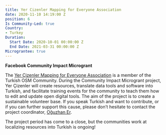 ```yaml
---
title: Yer Cizenler Mapping for Everyone Association
date: 2020-11-10 14:19:00 Z
position: 6
Is Community-Led: true
Country:
- Turkey
Duration:
  Start Date: 2020-10-01 00:00:00 Z
  End Date: 2021-03-31 00:00:00 Z
Micrograntee: true
---
```


**Facebook Community Impact Microgrant**

The [Yer Çizenler Mapping for Everyone Association](https://twitter.com/yercizenler) is a member of the Turkish OSM Community. During the Community Impact Microgrant project, Yer Çizenler will create resources, translate data tools and software into Turkish, and facilitate training events for the community to teach them how to edit and update open digital tools. The aim of the project is to create a sustainable volunteer base. If you speak Turkish and want to contribute, or if you can further support this cause, please don’t hesitate to contact the project coordinator, [Oğuzhan Er](mailto:oguzhan.er@yercizenler.org).

The project period has come to a close, but the communities work at localizing resources into Turkish is ongoing!